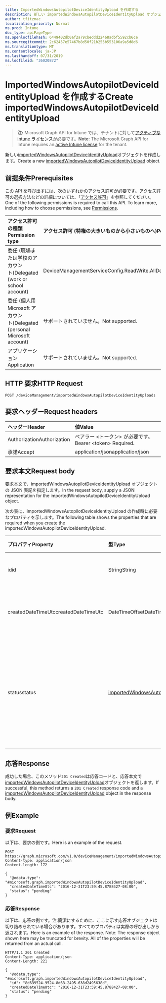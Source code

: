 ```yaml
---
title: ImportedWindowsAutopilotDeviceIdentityUpload を作成する
description: 新しい importedWindowsAutopilotDeviceIdentityUpload オブジェクトを作成します。
author: tfitzmac
localization_priority: Normal
ms.prod: Intune
doc_type: apiPageType
ms.openlocfilehash: 6449402db0af2a79cbeddd22468adbf5592cb6ce
ms.sourcegitcommit: 2c62457e57467b8d50f21b255b553106a9a5d8d6
ms.translationtype: MT
ms.contentlocale: ja-JP
ms.lasthandoff: 07/31/2019
ms.locfileid: "36020872"
---
```

# <a name="create-importedwindowsautopilotdeviceidentityupload"></a><span data-ttu-id="138b4-103">ImportedWindowsAutopilotDeviceIdentityUpload を作成する</span><span class="sxs-lookup"><span data-stu-id="138b4-103">Create importedWindowsAutopilotDeviceIdentityUpload</span></span>

> <span data-ttu-id="138b4-104">**注:** Microsoft Graph API for Intune では、テナントに対して[アクティブな intune ライセンス](https://go.microsoft.com/fwlink/?linkid=839381)が必要です。</span><span class="sxs-lookup"><span data-stu-id="138b4-104">**Note:** The Microsoft Graph API for Intune requires an [active Intune license](https://go.microsoft.com/fwlink/?linkid=839381) for the tenant.</span></span>

<span data-ttu-id="138b4-105">新しい[importedWindowsAutopilotDeviceIdentityUpload](../resources/intune-enrollment-importedwindowsautopilotdeviceidentityupload.md)オブジェクトを作成します。</span><span class="sxs-lookup"><span data-stu-id="138b4-105">Create a new [importedWindowsAutopilotDeviceIdentityUpload](../resources/intune-enrollment-importedwindowsautopilotdeviceidentityupload.md) object.</span></span>

## <a name="prerequisites"></a><span data-ttu-id="138b4-106">前提条件</span><span class="sxs-lookup"><span data-stu-id="138b4-106">Prerequisites</span></span>
<span data-ttu-id="138b4-p101">この API を呼び出すには、次のいずれかのアクセス許可が必要です。アクセス許可の選択方法などの詳細については、「[アクセス許可](/graph/permissions-reference)」を参照してください。</span><span class="sxs-lookup"><span data-stu-id="138b4-p101">One of the following permissions is required to call this API. To learn more, including how to choose permissions, see [Permissions](/graph/permissions-reference).</span></span>

|<span data-ttu-id="138b4-109">アクセス許可の種類</span><span class="sxs-lookup"><span data-stu-id="138b4-109">Permission type</span></span>|<span data-ttu-id="138b4-110">アクセス許可 (特権の大きいものから小さいものへ)</span><span class="sxs-lookup"><span data-stu-id="138b4-110">Permissions (from most to least privileged)</span></span>|
|:---|:---|
|<span data-ttu-id="138b4-111">委任 (職場または学校のアカウント)</span><span class="sxs-lookup"><span data-stu-id="138b4-111">Delegated (work or school account)</span></span>|<span data-ttu-id="138b4-112">DeviceManagementServiceConfig.ReadWrite.All</span><span class="sxs-lookup"><span data-stu-id="138b4-112">DeviceManagementServiceConfig.ReadWrite.All</span></span>|
|<span data-ttu-id="138b4-113">委任 (個人用 Microsoft アカウント)</span><span class="sxs-lookup"><span data-stu-id="138b4-113">Delegated (personal Microsoft account)</span></span>|<span data-ttu-id="138b4-114">サポートされていません。</span><span class="sxs-lookup"><span data-stu-id="138b4-114">Not supported.</span></span>|
|<span data-ttu-id="138b4-115">アプリケーション</span><span class="sxs-lookup"><span data-stu-id="138b4-115">Application</span></span>|<span data-ttu-id="138b4-116">サポートされていません。</span><span class="sxs-lookup"><span data-stu-id="138b4-116">Not supported.</span></span>|

## <a name="http-request"></a><span data-ttu-id="138b4-117">HTTP 要求</span><span class="sxs-lookup"><span data-stu-id="138b4-117">HTTP Request</span></span>
<!-- {
  "blockType": "ignored"
}
-->
``` http
POST /deviceManagement/importedWindowsAutopilotDeviceIdentityUploads
```

## <a name="request-headers"></a><span data-ttu-id="138b4-118">要求ヘッダー</span><span class="sxs-lookup"><span data-stu-id="138b4-118">Request headers</span></span>
|<span data-ttu-id="138b4-119">ヘッダー</span><span class="sxs-lookup"><span data-stu-id="138b4-119">Header</span></span>|<span data-ttu-id="138b4-120">値</span><span class="sxs-lookup"><span data-stu-id="138b4-120">Value</span></span>|
|:---|:---|
|<span data-ttu-id="138b4-121">Authorization</span><span class="sxs-lookup"><span data-stu-id="138b4-121">Authorization</span></span>|<span data-ttu-id="138b4-122">ベアラー &lt;トークン&gt; が必要です。</span><span class="sxs-lookup"><span data-stu-id="138b4-122">Bearer &lt;token&gt; Required.</span></span>|
|<span data-ttu-id="138b4-123">承諾</span><span class="sxs-lookup"><span data-stu-id="138b4-123">Accept</span></span>|<span data-ttu-id="138b4-124">application/json</span><span class="sxs-lookup"><span data-stu-id="138b4-124">application/json</span></span>|

## <a name="request-body"></a><span data-ttu-id="138b4-125">要求本文</span><span class="sxs-lookup"><span data-stu-id="138b4-125">Request body</span></span>
<span data-ttu-id="138b4-126">要求本文で、importedWindowsAutopilotDeviceIdentityUpload オブジェクトの JSON 表記を指定します。</span><span class="sxs-lookup"><span data-stu-id="138b4-126">In the request body, supply a JSON representation for the importedWindowsAutopilotDeviceIdentityUpload object.</span></span>

<span data-ttu-id="138b4-127">次の表に、importedWindowsAutopilotDeviceIdentityUpload の作成時に必要なプロパティを示します。</span><span class="sxs-lookup"><span data-stu-id="138b4-127">The following table shows the properties that are required when you create the importedWindowsAutopilotDeviceIdentityUpload.</span></span>

|<span data-ttu-id="138b4-128">プロパティ</span><span class="sxs-lookup"><span data-stu-id="138b4-128">Property</span></span>|<span data-ttu-id="138b4-129">型</span><span class="sxs-lookup"><span data-stu-id="138b4-129">Type</span></span>|<span data-ttu-id="138b4-130">説明</span><span class="sxs-lookup"><span data-stu-id="138b4-130">Description</span></span>|
|:---|:---|:---|
|<span data-ttu-id="138b4-131">id</span><span class="sxs-lookup"><span data-stu-id="138b4-131">id</span></span>|<span data-ttu-id="138b4-132">String</span><span class="sxs-lookup"><span data-stu-id="138b4-132">String</span></span>|<span data-ttu-id="138b4-133">オブジェクトの GUID</span><span class="sxs-lookup"><span data-stu-id="138b4-133">The GUID for the object</span></span>|
|<span data-ttu-id="138b4-134">createdDateTimeUtc</span><span class="sxs-lookup"><span data-stu-id="138b4-134">createdDateTimeUtc</span></span>|<span data-ttu-id="138b4-135">DateTimeOffset</span><span class="sxs-lookup"><span data-stu-id="138b4-135">DateTimeOffset</span></span>|<span data-ttu-id="138b4-136">エンティティが作成された日時。</span><span class="sxs-lookup"><span data-stu-id="138b4-136">DateTime when the entity is created.</span></span>|
|<span data-ttu-id="138b4-137">status</span><span class="sxs-lookup"><span data-stu-id="138b4-137">status</span></span>|[<span data-ttu-id="138b4-138">importedWindowsAutopilotDeviceIdentityUploadStatus</span><span class="sxs-lookup"><span data-stu-id="138b4-138">importedWindowsAutopilotDeviceIdentityUploadStatus</span></span>](../resources/intune-enrollment-importedwindowsautopilotdeviceidentityuploadstatus.md)|<span data-ttu-id="138b4-139">アップロードの状態。</span><span class="sxs-lookup"><span data-stu-id="138b4-139">Upload status.</span></span> <span data-ttu-id="138b4-140">可能な値は、`noUpload`、`pending`、`complete`、`error` です。</span><span class="sxs-lookup"><span data-stu-id="138b4-140">Possible values are: `noUpload`, `pending`, `complete`, `error`.</span></span>|



## <a name="response"></a><span data-ttu-id="138b4-141">応答</span><span class="sxs-lookup"><span data-stu-id="138b4-141">Response</span></span>
<span data-ttu-id="138b4-142">成功した場合、このメソッド`201 Created`は応答コードと、応答本文で[importedWindowsAutopilotDeviceIdentityUpload](../resources/intune-enrollment-importedwindowsautopilotdeviceidentityupload.md)オブジェクトを返します。</span><span class="sxs-lookup"><span data-stu-id="138b4-142">If successful, this method returns a `201 Created` response code and a [importedWindowsAutopilotDeviceIdentityUpload](../resources/intune-enrollment-importedwindowsautopilotdeviceidentityupload.md) object in the response body.</span></span>

## <a name="example"></a><span data-ttu-id="138b4-143">例</span><span class="sxs-lookup"><span data-stu-id="138b4-143">Example</span></span>

### <a name="request"></a><span data-ttu-id="138b4-144">要求</span><span class="sxs-lookup"><span data-stu-id="138b4-144">Request</span></span>
<span data-ttu-id="138b4-145">以下は、要求の例です。</span><span class="sxs-lookup"><span data-stu-id="138b4-145">Here is an example of the request.</span></span>
``` http
POST https://graph.microsoft.com/v1.0/deviceManagement/importedWindowsAutopilotDeviceIdentityUploads
Content-type: application/json
Content-length: 172

{
  "@odata.type": "#microsoft.graph.importedWindowsAutopilotDeviceIdentityUpload",
  "createdDateTimeUtc": "2016-12-31T23:59:45.8788427-08:00",
  "status": "pending"
}
```

### <a name="response"></a><span data-ttu-id="138b4-146">応答</span><span class="sxs-lookup"><span data-stu-id="138b4-146">Response</span></span>
<span data-ttu-id="138b4-p103">以下は、応答の例です。注:簡潔にするために、ここに示す応答オブジェクトは切り詰められている場合があります。すべてのプロパティは実際の呼び出しから返されます。</span><span class="sxs-lookup"><span data-stu-id="138b4-p103">Here is an example of the response. Note: The response object shown here may be truncated for brevity. All of the properties will be returned from an actual call.</span></span>
``` http
HTTP/1.1 201 Created
Content-Type: application/json
Content-Length: 221

{
  "@odata.type": "#microsoft.graph.importedWindowsAutopilotDeviceIdentityUpload",
  "id": "8d639524-9524-8d63-2495-638d2495638d",
  "createdDateTimeUtc": "2016-12-31T23:59:45.8788427-08:00",
  "status": "pending"
}
```



